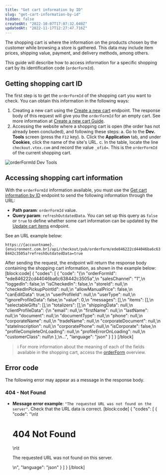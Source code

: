 ```yaml
---
title: "Get cart information by ID"
slug: "get-cart-information-by-id"
hidden: false
createdAt: "2022-10-07T17:07:32.040Z"
updatedAt: "2022-11-17T12:27:47.716Z"
---
```


The shopping cart is where the information on the products chosen by the customer while browsing a store is gathered. This data may include item prices, shipping value, payment, and delivery methods, among others.

This guide will describe how to access information for a specific shopping cart by its identification code (`orderFormId`).

## Getting shopping cart ID

The first step is to get the `orderFormId` of the shopping cart you want to check. You can obtain this information in the following ways:

1. Creating a new cart using the [Create a new cart](https://developers.vtex.com/vtex-rest-api/reference/createanewcart) endpoint. The response body of this request will give you the `orderFormId` for an empty cart. See more information at [Create a new cart Guide](https://dash.readme.com/project/vtex-rest-api/v2.1/docs/create-a-new-cart).
2. Accessing the website where a shopping cart is open (the order has not already been concluded), and following these steps:
   a. Go to the **Dev. Tools** screen (press the `F12` key).
   b. Click the **Application** tab, and under **Cookies**, click the name of the site's URL.
   c. In the table, locate the line `checkout.vtex.com` and record the value `_ofid=`. This is the `orderFormId` of the current shopping cart.

![orderFormId Dev Tools](https://cdn.jsdelivr.net/gh/vtexdocs/dev-portal-content@main/docs/guides/Checkout/shopping-cart-section-api-quick-start-guides/get-cart-information-by-id-0_23.png)

## Accessing shopping cart information

With the `orderFormId` information available, you must use the [Get cart information by ID](https://developers.vtex.com/vtex-rest-api/reference/getcartinformationbyid) endpoint to send the following information through the URL:

- **Path param**: `orderFormId` value.
- **Query param**: `refreshOutdatedData`. You can set up this query as `false` or `true` to define whether some cart information can be updated by the [Update cart items](https://developers.vtex.com/vtex-rest-api/reference/itemsupdate) endpoint.

See an URL example below:

`https://{accountname}.{environment.com.br}/api/checkout/pub/orderForm/ede846222cd44046ba6c638442c3505a?refreshOutdatedData=true`

After sending the request, the endpoint will return the response body containing the shopping cart information, as shown in the example below:
[block:code]
{
  "codes": [
    {
      "code": "{\n    \"orderFormId\": \"ede846222cd44046ba6c638442c3505a\",\n    \"salesChannel\": \"1\",\n    \"loggedIn\": false,\n    \"isCheckedIn\": false,\n    \"storeId\": null,\n    \"checkedInPickupPointId\": null,\n    \"allowManualPrice\": false,\n    \"canEditData\": true,\n    \"userProfileId\": null,\n    \"userType\": null,\n    \"ignoreProfileData\": false,\n    \"value\": 0,\n    \"messages\": [],\n    \"items\": [],\n    \"selectableGifts\": [],\n    \"totalizers\": [],\n    \"shippingData\": null,\n    \"clientProfileData\": {\n        \"email\": null,\n        \"firstName\": null,\n        \"lastName\": null,\n        \"document\": null,\n        \"documentType\": null,\n        \"phone\": null,\n        \"corporateName\": null,\n        \"tradeName\": null,\n        \"corporateDocument\": null,\n        \"stateInscription\": null,\n        \"corporatePhone\": null,\n        \"isCorporate\": false,\n        \"profileCompleteOnLoading\": null,\n        \"profileErrorOnLoading\": null,\n        \"customerClass\": null\n    },\n...",
      "language": "json"
    }
  ]
}
[/block]

> ℹ️ For more information about the meaning of each of the fields available in the shopping cart, access the [orderForm](https://developers.vtex.com/vtex-rest-api/reference/orderform-fields) overview.

## Error code

The following error may appear as a message in the response body.

### 404 - Not Found

- **Message error example**: `"The requested URL was not found on the server"`. Check that the URL data is correct.
[block:code]
{
  "codes": [
    {
      "code": "<body>\n\t<h1>404 Not Found</h1>\n\t<p>The requested URL was not found on this server.</p>\n</body>",
      "language": "json"
    }
  ]
}
[/block]
